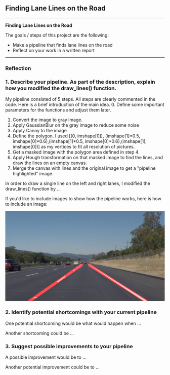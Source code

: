 ## **Finding Lane Lines on the Road** 

---

**Finding Lane Lines on the Road**

The goals / steps of this project are the following:
* Make a pipeline that finds lane lines on the road
* Reflect on your work in a written report


[//]: # (Image References)

[image1]: ./test_image_output/solidWhiteRight.jpg 

---

### Reflection

### 1. Describe your pipeline. As part of the description, explain how you modified the draw_lines() function.


My pipeline consisted of 5 steps. All steps are clearly commented in the code. Here is a brief introduction of the main idea.
0. Define some important parameters for the functions and adjust them later.
1. Convert the image to gray image.
2. Apply GaussianBlur on the gray image to reduce some noise
3. Apply Canny to the image 
4. Define the polygon. I used 
[(0, imshape[0]), (imshape[1]*0.5, imshape[0]*0.6),(imshape[1]*0.5, imshape[0]*0.6),(imshape[1], imshape[0])] 
as my vertices to fit all resolution of pictures.
5. Get a masked image with the polygon area defined in step 4.
6. Apply Hough transformation on that masked image to find the lines, and draw the lines on an empty canvas.
7. Merge the canvas with lines and the original image to get a "pipeline highlighted" image.

In order to draw a single line on the left and right lanes, I modified the draw_lines() function by ...

If you'd like to include images to show how the pipeline works, here is how to include an image: 

![alt text][image1]


### 2. Identify potential shortcomings with your current pipeline


One potential shortcoming would be what would happen when ... 

Another shortcoming could be ...


### 3. Suggest possible improvements to your pipeline

A possible improvement would be to ...

Another potential improvement could be to ...
